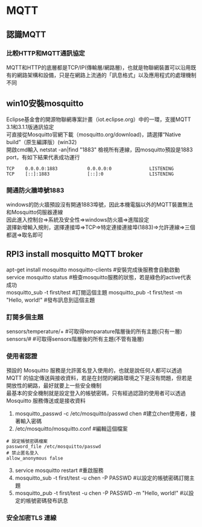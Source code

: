 # MQTT
## 認識MQTT
### 比較HTTP和MQTT通訊協定
MQTT和HTTP的底層都是TCP/IP(傳輸層/網路層)，也就是物聯網裝置可以沿用既有的網路架構和設備，只是在網路上流通的「訊息格式」以及應用程式的處理機制不同

## win10安裝mosquitto
Eclipse基金會的開源物聯網專案計畫（iot.eclipse.org）中的一環，支援MQTT 3.1和3.1.1版通訊協定<br>
可直接從Mosquitto官網下載（mosquitto.org/download)，請選擇“Native build”（原生編譯版）(win32)<br>
開啟cmd輸入 netstat -an|find "1883" 檢視所有連線，因mosquitto預設是1883 port，有如下結果代表成功運行
```
TCP    0.0.0.0:1883           0.0.0.0:0              LISTENING
TCP    [::]:1883              [::]:0                 LISTENING
```
### 開通防火牆埠號1883
windows的防火牆預設沒有開通1883埠號，因此本機電腦以外的MQTT裝置無法和Mosquitto伺服器連線<br>
因此進入控制台=>系統及安全性=>windows防火牆=>進階設定<br>
選擇新增輸入規則，選擇連接埠=>TCP=>特定連接連接埠(1883)=>允許連線=>三個都選=>取名即可

## RPI3 install mosquitto MQTT broker
apt-get install mosquitto mosquitto-clients #安裝完成後服務會自動啟動<br>
service mosquitto status #檢查mosquitto服務的狀態，若是綠色的active代表成功<br>
mosquitto_sub -t first/test #訂閱這個主題
mosquitto_pub -t first/test -m "Hello, world!" #發布訊息到這個主題
### 訂閱多個主題
sensors/temperature/+ #可取得temparature階層後的所有主題(只有一層)
sensors/# #可取得sensors階層後的所有主題(不管有幾層)
### 使用者認證
預設的 Mosquitto 服務是允許匿名登入使用的，也就是說任何人都可以透過 MQTT 的協定傳送與接收資料，若是在封閉的網路環境之下是沒有問題，但若是開放性的網路，最好就要上一些安全機制<br>
最基本的安全機制就是設定登入的帳號密碼，只有經過認證的使用者可以透過 Mosquitto 服務傳送或是接收資料<br>
1. mosquitto_passwd -c /etc/mosquitto/passwd chen #建立chen使用者，接著輸入密碼
2. /etc/mosquitto/mosquitto.conf #編輯這個檔案
```
# 設定帳號密碼檔案
password_file /etc/mosquitto/passwd
# 禁止匿名登入
allow_anonymous false
```
3. service mosquitto restart #重啟服務
4. mosquitto_sub -t first/test -u chen -P PASSWD #以設定的帳號密碼訂閱主題
5. mosquitto_pub -t first/test -u chen -P PASSWD -m "Hello, world!" #以設定的帳號密碼發布訊息
### 安全加密TLS 連線


